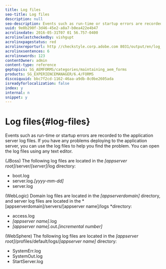 ```yaml
---
title: Log files
seo-title: Log files
description: null
seo-description: Events such as run-time or startup errors are recorded to the application server log files, which can be  opened using any text editor.
uuid: 9e0b290f-3d46-45e2-a8a7-b0ea422e4b47
acrolinxdate: 2016-05-31T07 01 56.757-0400
acrolinxlastcheckedby: vishgupt
acrolinxpagestatus: red
acrolinxreporturl: http //checkstyle.corp.adobe.com 8031/output/en/log_files_admin_5e12de0b318c6865_2336_report.xml
acrolinxsentences: 6
acrolinxwords: 123
contentOwner: admin
content-type: reference
geptopics: SG_AEMFORMS/categories/maintaining_aem_forms
products: SG_EXPERIENCEMANAGER/6.4/FORMS
discoiquuid: bbc7f2cd-1162-46aa-a9db-8c0be2605ada
isreadyforlocalization: false
index: y
internal: n
snippet: y
---
```


# Log files{#log-files}

Events such as run-time or startup errors are recorded to the application server log files. If you have any problems deploying to the application server, you can use the log files to help you find the problem. You can open the log files using any text editor.

(JBoss) The following log files are located in the *[appserver root]*/server/*[server]*/log directory:

* boot.log
* server.log.*[yyyy-mm-dd]*
* server.log

(WebLogic) Domain log files are located in the *[appserverdomain]* directory, and server log files are located in the *[appserverdomain]/servers/[appserver name]/logs *directory:

* access.log 
* *[appserver name]*.log 
* *[appserver name]*.out.*[incremental number]*

(WebSphere) The following log files are located in the *[appserver root]*/profiles/default/logs/*[appserver name]* directory:

* SystemErr.log
* SystemOut.log
* StartServer.log

